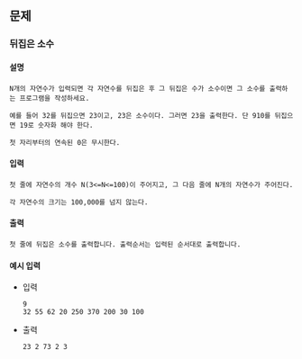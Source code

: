 ## 문제

###  뒤집은 소수

#### 설명
```
N개의 자연수가 입력되면 각 자연수를 뒤집은 후 그 뒤집은 수가 소수이면 그 소수를 출력하는 프로그램을 작성하세요.

예를 들어 32를 뒤집으면 23이고, 23은 소수이다. 그러면 23을 출력한다. 단 910를 뒤집으면 19로 숫자화 해야 한다.

첫 자리부터의 연속된 0은 무시한다.
```

#### 입력
```
첫 줄에 자연수의 개수 N(3<=N<=100)이 주어지고, 그 다음 줄에 N개의 자연수가 주어진다.

각 자연수의 크기는 100,000를 넘지 않는다.
```

#### 출력
```
첫 줄에 뒤집은 소수를 출력합니다. 출력순서는 입력된 순서대로 출력합니다.
```

#### 예시 입력
- 입력
    ```
    9
    32 55 62 20 250 370 200 30 100
    ```
- 출력
    ```
  23 2 73 2 3    
  ```
